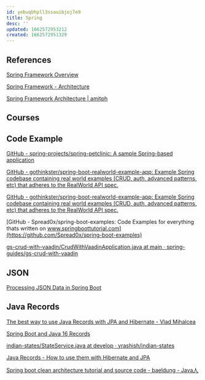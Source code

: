 ```yaml
---
id: yebuqbhpll3ssauibjoj7e9
title: Spring
desc: ''
updated: 1662572953212
created: 1662572951329
---
```


[](https://www.baeldung.com/start-here)

## References

[Spring Framework Overview](https://docs.spring.io/spring-framework/docs/5.3.x/reference/html/overview.html#overview)

[Spring Framework - Architecture](https://www.tutorialspoint.com/spring/spring_architecture.htm)

[Spring Framework Architecture | amitph](https://www.amitph.com/spring-framework-architecture/)

[](https://www.baeldung.com/spring-boot-clean-architecture)

## Courses

[](https://www.baeldung.com/learn-spring-data-jpa-course)

[](https://www.baeldung.com/learn-spring-course)

[](https://www.baeldung.com/rest-with-spring-course)

## Code Example

[GitHub - spring-projects/spring-petclinic: A sample Spring-based application](https://github.com/spring-projects/spring-petclinic)

[GitHub - gothinkster/spring-boot-realworld-example-app: Example Spring codebase containing real world examples (CRUD, auth, advanced patterns, etc) that adheres to the RealWorld API spec.](https://github.com/gothinkster/spring-boot-realworld-example-app)

[GitHub - gothinkster/spring-boot-realworld-example-app: Example Spring codebase containing real world examples (CRUD, auth, advanced patterns, etc) that adheres to the RealWorld API spec.](https://github.com/gothinkster/spring-boot-realworld-example-app)

[GitHub - Spread0x/spring-boot-examples: Code Examples for everything thats written on www.springboottutorial.com](https://github.com/Spread0x/spring-boot-examples)

[gs-crud-with-vaadin/CrudWithVaadinApplication.java at main · spring-guides/gs-crud-with-vaadin](https://github.com/spring-guides/gs-crud-with-vaadin/blob/main/complete/src/main/java/com/example/crudwithvaadin/CrudWithVaadinApplication.java)

## JSON

[Processing JSON Data in Spring Boot](https://attacomsian.com/blog/processing-json-spring-boot)

## Java Records

[The best way to use Java Records with JPA and Hibernate - Vlad Mihalcea](https://vladmihalcea.com/java-records-jpa-hibernate/)

[Spring Boot and Java 16 Records](https://ashishtechmill.com/spring-boot-and-java-16-records)

[indian-states/StateService.java at develop · yrashish/indian-states](https://github.com/yrashish/indian-states/blob/develop/src/main/java/com/example/indianstates/StateService.java)

[Java Records - How to use them with Hibernate and JPA](https://thorben-janssen.com/java-records-hibernate-jpa/)

[Spring boot clean architecture tutorial and source code - baeldung - Java人](https://javamana.com/2021/01/20210126205624496e.html)